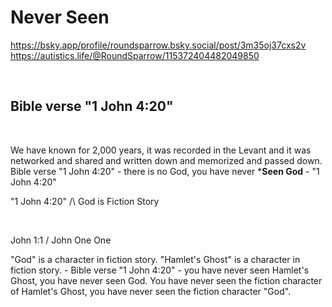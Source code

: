 # Never Seen

https://bsky.app/profile/roundsparrow.bsky.social/post/3m35oj37cxs2v      
https://autistics.life/@RoundSparrow/115372404482049850   

&nbsp;

## Bible verse "1 John 4:20" 

&nbsp;

We have known for 2,000 years, it was recorded in the Levant and it was networked and shared and written down and memorized and passed down. Bible verse  "1 John 4:20" - there is no God, you have never ***Seen God** - "1 John 4:20"

"1 John 4:20" /\ God is Fiction Story

&nbsp;

John 1:1 / John One One

"God" is a character in fiction story. "Hamlet's Ghost" is a character in fiction story. - Bible verse "1 John 4:20" - you have never seen Hamlet's Ghost, you have never seen God.  You have never seen the fiction character of Hamlet's Ghost, you have never seen the fiction character "God".
